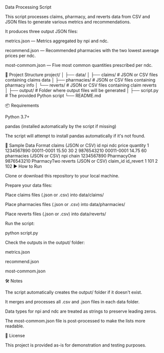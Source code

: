 Data Processing Script

This script processes claims, pharmacy, and reverts data from CSV and JSON files to generate various metrics and recommendations.

It produces three output JSON files:

metrics.json — Metrics aggregated by npi and ndc.

recommend.json — Recommended pharmacies with the two lowest average prices per ndc.

most-commom.json — Five most common quantities prescribed per ndc.

📂 Project Structure
project/
│
├── data/
│   ├── claims/        # JSON or CSV files containing claims data
│   ├── pharmacies/    # JSON or CSV files containing pharmacy info
│   └── reverts/       # JSON or CSV files containing claim reverts
│
├── output/            # Folder where output files will be generated
│
├── script.py          # The provided Python script
└── README.md

📦 Requirements

Python 3.7+

pandas (installed automatically by the script if missing)

The script will attempt to install pandas automatically if it's not found.

🧾 Sample Data Format
claims (JSON or CSV)
id	npi	ndc	price	quantity
1	1234567890	00011-0001	15.50	30
2	9876543210	00011-0001	14.75	60
pharmacies (JSON or CSV)
npi	chain
1234567890	PharmacyOne
9876543210	PharmacyTwo
reverts (JSON or CSV)
claim_id	id_revert
1	101
2	102
▶️ How to Run

Clone or download this repository to your local machine.

Prepare your data files:

Place claims files (.json or .csv) into data/claims/

Place pharmacies files (.json or .csv) into data/pharmacies/

Place reverts files (.json or .csv) into data/reverts/

Run the script:

python script.py


Check the outputs in the output/ folder:

metrics.json

recommend.json

most-commom.json

🛠 Notes

The script automatically creates the output/ folder if it doesn't exist.

It merges and processes all .csv and .json files in each data folder.

Data types for npi and ndc are treated as strings to preserve leading zeros.

The most-commom.json file is post-processed to make the lists more readable.

📄 License

This project is provided as-is for demonstration and testing purposes.

